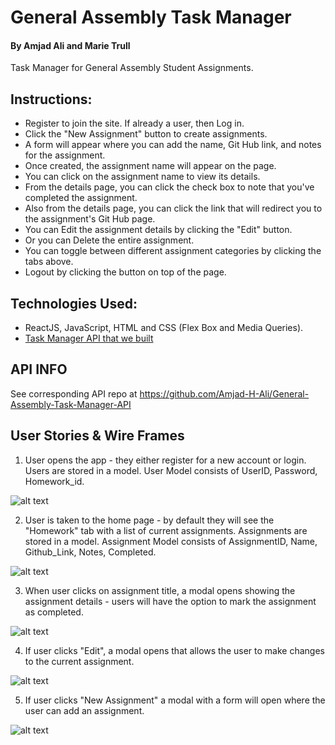 # General Assembly Task Manager
#### By Amjad Ali and Marie Trull

Task Manager for General Assembly Student Assignments.

## Instructions:
  
  * Register to join the site. If already a user, then Log in.
  * Click the "New Assignment" button to create assignments.
  * A form will appear where you can add the name, Git Hub link, and notes for the assignment.
  * Once created, the assignment name will appear on the page.
  * You can click on the assignment name to view its details.
  * From the details page, you can click the check box to note that you've completed the assignment.
  * Also from the details page, you can click the link that will redirect you to the assignment's Git Hub page.
  * You can Edit the assignment details by clicking the "Edit" button.
  * Or you can Delete the entire assignment.
  * You can toggle between different assignment categories by clicking the tabs above.
  * Logout by clicking the button on top of the page.

## Technologies Used:

  * ReactJS, JavaScript, HTML and CSS (Flex Box and Media Queries).
  * [Task Manager API that we built](https://github.com/Amjad-H-Ali/General-Assembly-Task-Manager-API)

## API INFO

See corresponding API repo at https://github.com/Amjad-H-Ali/General-Assembly-Task-Manager-API

## User Stories & Wire Frames

1) User opens the app - they either register for a new account or login. Users are stored in a model. User Model consists of UserID, Password, Homework_id.

![alt text](https://i.imgur.com/iNGSYYD.png)

2) User is taken to the home page - by default they will see the "Homework" tab with a list of current assignments. Assignments are stored in a model. Assignment Model consists of AssignmentID, Name, Github_Link, Notes, Completed.

![alt text](https://i.imgur.com/Dn9IVRA.png)

3) When user clicks on assignment title, a modal opens showing the assignment details - users will have the option to mark the assignment as completed.

![alt text](https://i.imgur.com/0EmUbrM.png)

4) If user clicks "Edit", a modal opens that allows the user to make changes to the current assignment.

![alt text](https://i.imgur.com/lKffsCS.png)

5) If user clicks "New Assignment" a modal with a form will open where the user can add an assignment.

![alt text](https://i.imgur.com/zOv7wTl.png)